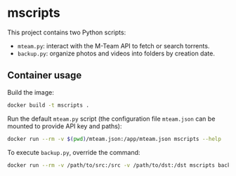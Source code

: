 # mscripts

This project contains two Python scripts:

- `mteam.py`: interact with the M-Team API to fetch or search torrents.
- `backup.py`: organize photos and videos into folders by creation date.

## Container usage

Build the image:

```bash
docker build -t mscripts .
```

Run the default `mteam.py` script (the configuration file `mteam.json` can be mounted to provide API key and paths):

```bash
docker run --rm -v $(pwd)/mteam.json:/app/mteam.json mscripts --help
```

To execute `backup.py`, override the command:

```bash
docker run --rm -v /path/to/src:/src -v /path/to/dst:/dst mscripts backup.py /src /dst
```
